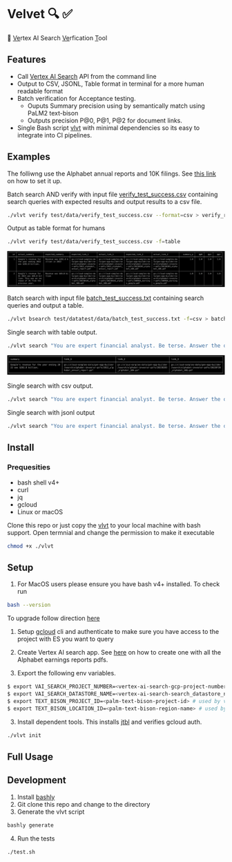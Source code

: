 # Velvet 🔍 ✅ 
🔮 <u>Ve</u>rtex AI Search <u>Ve</u>rfication <u>T</u>ool

## Features
- Call [Vertex AI Search](https://cloud.google.com/enterprise-search) API from the command line
- Output to CSV, JSONL, Table format in terminal for a more human readable format
- Batch verification for Acceptance testing.
    - Ouputs Summary precision using by semantically match using PaLM2 text-bison
    - Outputs precision P@0, P@1, P@2 for document links. 
- Single Bash script [vlvt](vlvt) with minimal dependencies so its easy to integrate into CI pipelines.

## Examples
The folliwng use the Alphabet annual reports and 10K filings. See [this link](https://cloud.google.com/generative-ai-app-builder/docs/try-enterprise-search#create_and_preview_a_search_app_for_unstructured_data_from) on how to set it up.

Batch search AND verify with input file [verify_test_success.csv](test/datatest/data/verify_test_success.csv)  containing search queries with expected results and output results to a csv file.
```bash
./vlvt verify test/data/verify_test_success.csv --format=csv > verify_results.csv
```

Output as table format for humans
```bash
./vlvt verify test/data/verify_test_success.csv -f=table
```
![](images/verify_table.png)

Batch search with input file [batch_test_success.txt](test/datatest/data/batch_test_success.txt) containing search queries and output a table.
```bash
./vlvt bsearch test/datatest/data/batch_test_success.txt -f=csv > batch_results.csv
```

Single search with table output.
```bash
./vlvt search "You are expert financial analyst. Be terse. Answer the question with minimal facts. What is Google's revenue for year ending 2022?" --format=table
```
![](images/search_table.png)

Single search with csv output.
```bash
./vlvt search "You are expert financial analyst. Be terse. Answer the question with minimal facts. What is Google's revenue for year ending 2022?" --format=csv > batch_output.csv

```
Single search with jsonl output
```bash
./vlvt search "You are expert financial analyst. Be terse. Answer the question with minimal facts. What is Google's revenue for year ending 2022?" -f=jsonl > batch_output.jsonl

```


## Install

### Prequesities
  - bash shell v4+
  - curl
  - jq
  - gcloud
  - Linux or macOS
  

Clone this repo or just copy the [vlvt](./vlvt) to your local  machine with bash support. Open termnial and change the permission to make it executable

```bash
chmod +x ./vlvt
```

## Setup

1. For MacOS users please ensure you have bash v4+ installed. To check run 
```bash
bash --version
```
To upgrade follow direction [here](https://itnext.io/upgrading-bash-on-macos-7138bd1066ba)

1. Setup [gcloud](https://cloud.google.com/sdk/docs/install-sdk) cli and authenticate to make sure you have access to the project with ES you want to query

2. Create Vertex AI search app. See [here](https://cloud.google.com/generative-ai-app-builder/docs/try-enterprise-search#create_and_preview_a_search_app_for_unstructured_data_from) on how to create one with all the Alphabet earnings reports pdfs. 

3. Export the following env variables.

```bash
$ export VAI_SEARCH_PROJECT_NUMBER=<vertex-ai-search-gcp-project-number> # Project Number of the Vertex AI Search Engine
$ export VAI_SEARCH_DATASTORE_NAME=<vertex-ai-search-search_datastore_name>  # Datastore ID of the Vertex AI Search Engine
$ export TEXT_BISON_PROJECT_ID=<palm-text-bison-project-id> # used by verify command to match summaries 
$ export TEXT_BISON_LOCATION_ID=<palm-text-bison-region-name> # used by verify command to match summaries 
```
3. Install dependent tools. This installs [jtbl](https://github.com/kellyjonbrazil/jtbl) and verifies gcloud auth.

```bash
./vlvt init
```


## Full Usage

## Development

1. Install [bashly](https://bashly.dannyb.co/installation/) 
2. Git clone this repo and change to the directory
3. Generate the vlvt script 

```bash
bashly generate
```

4. Run the tests
```bash
./test.sh
```